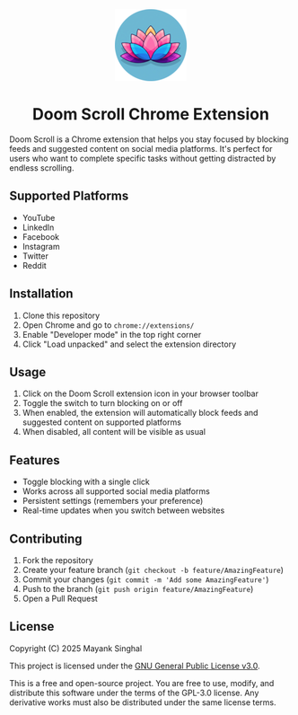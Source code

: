 <div align="center">
  <img src="images/icon128.png" alt="Doom Scroll Icon" width="128">
  <h1>Doom Scroll Chrome Extension</h1>
</div>

Doom Scroll is a Chrome extension that helps you stay focused by blocking feeds and suggested content on social media platforms. It's perfect for users who want to complete specific tasks without getting distracted by endless scrolling.

## Supported Platforms
- YouTube
- LinkedIn
- Facebook
- Instagram
- Twitter
- Reddit

## Installation

1. Clone this repository
2. Open Chrome and go to `chrome://extensions/`
3. Enable "Developer mode" in the top right corner
4. Click "Load unpacked" and select the extension directory

## Usage

1. Click on the Doom Scroll extension icon in your browser toolbar
2. Toggle the switch to turn blocking on or off
3. When enabled, the extension will automatically block feeds and suggested content on supported platforms
4. When disabled, all content will be visible as usual

## Features
- Toggle blocking with a single click
- Works across all supported social media platforms
- Persistent settings (remembers your preference)
- Real-time updates when you switch between websites

## Contributing

1. Fork the repository
2. Create your feature branch (`git checkout -b feature/AmazingFeature`)
3. Commit your changes (`git commit -m 'Add some AmazingFeature'`)
4. Push to the branch (`git push origin feature/AmazingFeature`)
5. Open a Pull Request

## License

Copyright (C) 2025 Mayank Singhal

This project is licensed under the [GNU General Public License v3.0](https://www.gnu.org/licenses/gpl-3.0.txt).

This is a free and open-source project. You are free to use, modify, and distribute this software under the terms of the GPL-3.0 license. Any derivative works must also be distributed under the same license terms.
